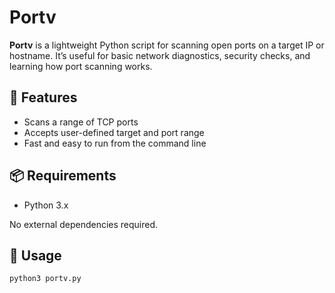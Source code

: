# Portv

**Portv** is a lightweight Python script for scanning open ports on a target IP or hostname. It’s useful for basic network diagnostics, security checks, and learning how port scanning works.

## 🔧 Features

- Scans a range of TCP ports
- Accepts user-defined target and port range
- Fast and easy to run from the command line

## 📦 Requirements

- Python 3.x

No external dependencies required.

## 🚀 Usage

```bash
python3 portv.py
